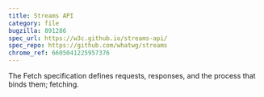 ```yaml
---
title: Streams API
category: file
bugzilla: 891286
spec_url: https://w3c.github.io/streams-api/
spec_repo: https://github.com/whatwg/streams
chrome_ref: 6605041225957376
---
```


The Fetch specification defines requests, responses, and the process that binds them; fetching.
